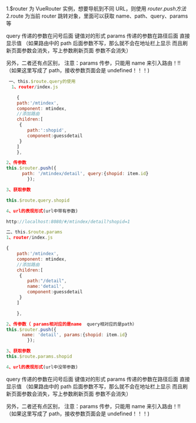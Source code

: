
1.$router 为 VueRouter 实例，想要导航到不同 URL，则使用 $router.push 方法
2.$route 为当前 router 跳转对象，里面可以获取 name、path、query、params 等

query  传递的参数在问号后面 键值对的形式
params 传递的参数在路径后面 直接显示值  （如果路由中的 path 后面参数不写，那么就不会在地址栏上显示  而且刷新页面参数会消失，写上参数刷新页面 参数不会消失）

另外，二者还有点区别，
注意：params 传参，只能用 name 来引入路由！!!   （如果这里写成了 path，接收参数页面会是 undefined！！！)

```js
 一、this.$route.query的使用
  1、router/index.js

    {
    path:'/mtindex',
    component: mtindex,
    //添加路由
    children:[
     {
     	path:':shopid',
     	component:guessdetail
     }
    ]
    },

2、传参数
this.$router.push({
      path: '/mtindex/detail', query:{shopid: item.id}
        });

3、获取参数

this.$route.query.shopid

4、url的表现形式(url中带有参数)

http://localhost:8080/#/mtindex/detail?shopid=1

二、this.$route.params
1、router/index.js

{
    path:'/mtindex',
    component: mtindex,
    //添加路由
    children:[
     {
     	path:"/detail",
     	name:'detail',
     	component:guessdetail
     }
    ]

    },

2、传参数（ params相对应的是name  query相对应的是path）
this.$router.push({
      name: 'detail', params:{shopid: item.id}
        });

3、获取参数
this.$route.params.shopid

4、url的表现形式(url中没带参数)
```

query  传递的参数在问号后面 键值对的形式
params 传递的参数在路径后面 直接显示值  （如果路由中的 path 后面参数不写，那么就不会在地址栏上显示  而且刷新页面参数会消失，写上参数刷新页面 参数不会消失）

另外，二者还有点区别，
注意：params 传参，只能用 name 来引入路由！!!   （如果这里写成了 path，接收参数页面会是 undefined！！！)
